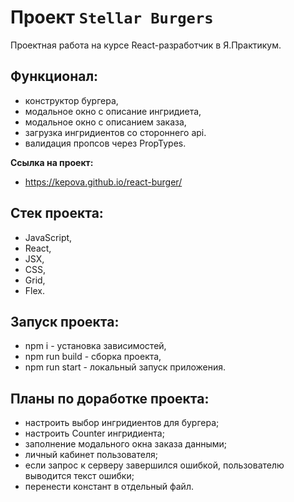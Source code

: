 # Проект `Stellar Burgers`
Проектная работа на курсе React-разработчик в Я.Практикум.

## Функционал:
- конструктор бургера,
- модальное окно с описание ингридиета,
- модальное окно с описанием заказа,
- загрузка ингридиентов со стороннего api.
- валидация пропсов через PropTypes.

**Ссылка на проект:**
- https://kepova.github.io/react-burger/

## Стек проекта:
- JavaScript,
- React,
- JSX,
- CSS,
- Grid,
- Flex.

## Запуск проекта:
- npm i - установка зависимостей,
- npm run build - сборка проекта,
- npm run start - локальный запуск приложения.

## Планы по доработке проекта:
- настроить выбор ингридиентов для бургера;
- настроить Counter ингридиента;
- заполнение модального окна заказа данными;
- личный кабинет пользователя;
- если запрос к серверу завершился ошибкой, пользователю выводится текст ошибки;
- перенести констант в отдельный файл.
